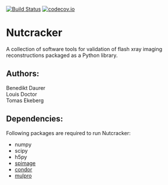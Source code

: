 [![Build Status](https://travis-ci.org/FXIhub/nutcracker.svg?branch=master)](https://travis-ci.org/FXIhub/nutcracker)
[![codecov.io](https://codecov.io/gh/FXIhub/nutcracker/coverage.svg?branch=master)](https://codecov.io/gh/FXIhub/nutcracker?branch=master)

# Nutcracker
A collection of software tools for validation of flash xray imaging reconstructions packaged as a Python library.

## Authors:
Benedikt Daurer     
Louis Doctor     
Tomas Ekeberg     

## Dependencies:
Following packages are required to run Nutcracker:
* numpy    
* scipy    
* h5py    
* [spimage](https://github.com/FXIhub/libspimage)    
* [condor](https://github.com/FXIhub/condor)    
* [mulpro](https://github.com/mhantke/mulpro)    